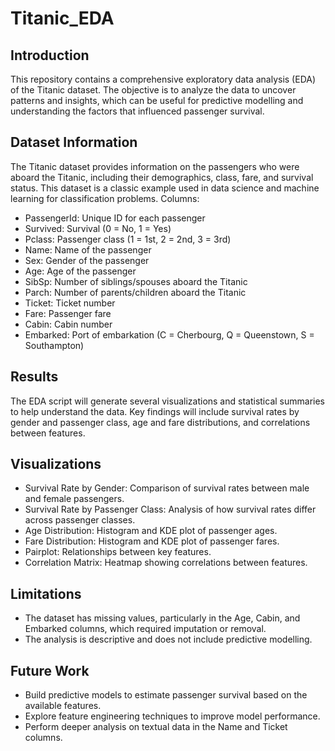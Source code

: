 # Titanic_EDA

## Introduction
This repository contains a comprehensive exploratory data analysis (EDA) of the Titanic dataset. The objective is to analyze the data to uncover patterns and insights, which can be useful for predictive modelling and understanding the factors that influenced passenger survival.

## Dataset Information
The Titanic dataset provides information on the passengers who were aboard the Titanic, including their demographics, class, fare, and survival status. This dataset is a classic example used in data science and machine learning for classification problems. 
Columns:
- PassengerId: Unique ID for each passenger
- Survived: Survival (0 = No, 1 = Yes)
- Pclass: Passenger class (1 = 1st, 2 = 2nd, 3 = 3rd)
- Name: Name of the passenger
- Sex: Gender of the passenger
- Age: Age of the passenger
- SibSp: Number of siblings/spouses aboard the Titanic
- Parch: Number of parents/children aboard the Titanic
- Ticket: Ticket number
- Fare: Passenger fare
- Cabin: Cabin number
- Embarked: Port of embarkation (C = Cherbourg, Q = Queenstown, S = Southampton)

## Results
The EDA script will generate several visualizations and statistical summaries to help understand the data. Key findings will include survival rates by gender and passenger class, age and fare distributions, and correlations between features.

## Visualizations
- Survival Rate by Gender: Comparison of survival rates between male and female passengers.
- Survival Rate by Passenger Class: Analysis of how survival rates differ across passenger classes.
- Age Distribution: Histogram and KDE plot of passenger ages.
- Fare Distribution: Histogram and KDE plot of passenger fares.
- Pairplot: Relationships between key features.
- Correlation Matrix: Heatmap showing correlations between features.

## Limitations
- The dataset has missing values, particularly in the Age, Cabin, and Embarked columns, which required imputation or removal.
- The analysis is descriptive and does not include predictive modelling.

## Future Work
- Build predictive models to estimate passenger survival based on the available features.
- Explore feature engineering techniques to improve model performance.
- Perform deeper analysis on textual data in the Name and Ticket columns.
